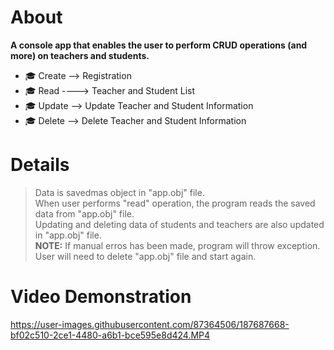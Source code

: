 # About

**A console app that enables the user to perform CRUD operations (and more) on teachers and students.**

- 🎓 Create --> Registration 
- 🎓 Read ----> Teacher and Student List
- 🎓 Update --> Update Teacher and Student Information
- 🎓 Delete --> Delete Teacher and Student Information

# Details

> Data is savedmas object in "app.obj" file. <br />
When user performs "read" operation, the program reads the saved data from "app.obj" file. <br />
Updating and deleting data of students and teachers are also updated in "app.obj" file. <br />
**NOTE:** If manual erros has been made, program will throw exception. User will need to delete "app.obj" file and start again.

# Video Demonstration

https://user-images.githubusercontent.com/87364506/187687668-bf02c510-2ce1-4480-a6b1-bce595e8d424.MP4

